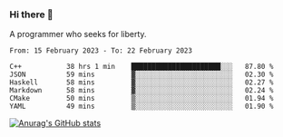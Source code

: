 ### Hi there 👋

<!--
**shejialuo/shejialuo** is a ✨ _special_ ✨ repository because its `README.md` (this file) appears on your GitHub profile.

Here are some ideas to get you started:

- 🔭 I’m currently working on ...
- 🌱 I’m currently learning ...
- 👯 I’m looking to collaborate on ...
- 🤔 I’m looking for help with ...
- 💬 Ask me about ...
- 📫 How to reach me: ...
- 😄 Pronouns: ...
- ⚡ Fun fact: ...
-->

A programmer who seeks for liberty.

<!--START_SECTION:waka-->

```text
From: 15 February 2023 - To: 22 February 2023

C++           38 hrs 1 min    ██████████████████████░░░   87.80 %
JSON          59 mins         ▓░░░░░░░░░░░░░░░░░░░░░░░░   02.30 %
Haskell       58 mins         ▓░░░░░░░░░░░░░░░░░░░░░░░░   02.27 %
Markdown      58 mins         ▓░░░░░░░░░░░░░░░░░░░░░░░░   02.24 %
CMake         50 mins         ▒░░░░░░░░░░░░░░░░░░░░░░░░   01.94 %
YAML          49 mins         ▒░░░░░░░░░░░░░░░░░░░░░░░░   01.90 %
```

<!--END_SECTION:waka-->

[![Anurag's GitHub stats](https://github-readme-stats.vercel.app/api?username=shejialuo&show_icons=true&theme=dracula)](https://github.com/anuraghazra/github-readme-stats)
